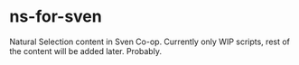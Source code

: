 # ns-for-sven
Natural Selection content in Sven Co-op. Currently only WIP scripts, rest of the content will be added later. Probably.
